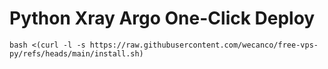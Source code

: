 # Python Xray Argo One-Click Deploy  

```
bash <(curl -l -s https://raw.githubusercontent.com/wecanco/free-vps-py/refs/heads/main/install.sh)
```

